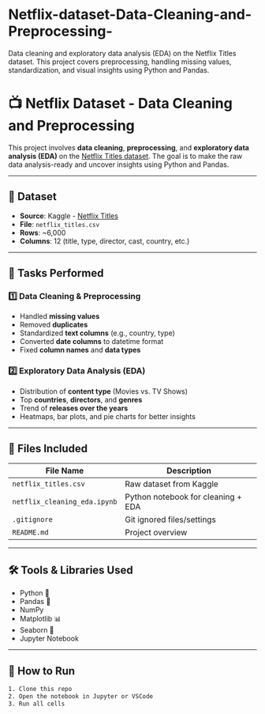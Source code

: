 # Netflix-dataset-Data-Cleaning-and-Preprocessing-
Data cleaning and exploratory data analysis (EDA) on the Netflix Titles dataset. This project covers preprocessing, handling missing values, standardization, and visual insights using Python and Pandas.
# 📺 Netflix Dataset - Data Cleaning and Preprocessing

This project involves **data cleaning**, **preprocessing**, and **exploratory data analysis (EDA)** on the [Netflix Titles dataset](https://www.kaggle.com/datasets/shivamb/netflix-shows). The goal is to make the raw data analysis-ready and uncover insights using Python and Pandas.

---

## 📂 Dataset

- **Source**: Kaggle - [Netflix Titles](https://www.kaggle.com/datasets/shivamb/netflix-shows)
- **File**: `netflix_titles.csv`
- **Rows**: ~6,000  
- **Columns**: 12 (title, type, director, cast, country, etc.)

---

## 🔧 Tasks Performed

### 1️⃣ Data Cleaning & Preprocessing
- Handled **missing values**
- Removed **duplicates**
- Standardized **text columns** (e.g., country, type)
- Converted **date columns** to datetime format
- Fixed **column names** and **data types**

### 2️⃣ Exploratory Data Analysis (EDA)
- Distribution of **content type** (Movies vs. TV Shows)
- Top **countries**, **directors**, and **genres**
- Trend of **releases over the years**
- Heatmaps, bar plots, and pie charts for better insights

---

## 📁 Files Included

| File Name                | Description                                     |
|--------------------------|-------------------------------------------------|
| `netflix_titles.csv`     | Raw dataset from Kaggle                         |
| `netflix_cleaning_eda.ipynb` | Python notebook for cleaning + EDA          |
| `.gitignore`             | Git ignored files/settings                     |
| `README.md`              | Project overview                               |

---

## 🛠️ Tools & Libraries Used

- Python 🐍
- Pandas 🐼
- NumPy
- Matplotlib 📊
- Seaborn 🎨
- Jupyter Notebook

---

## 🚀 How to Run

```bash
1. Clone this repo
2. Open the notebook in Jupyter or VSCode
3. Run all cells
